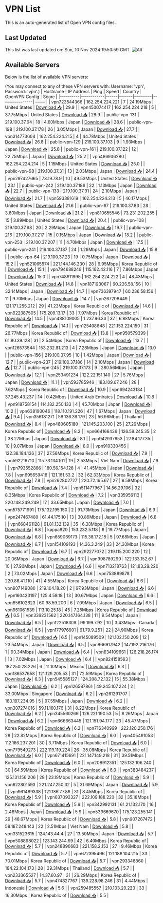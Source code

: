 # VPN List

This is an auto-generated list of Open VPN config files.

## Last Updated

This list was last updated on: Sun, 10 Nov 2024 19:50:59 GMT.
![Alt](https://repobeats.axiom.co/api/embed/186b98318ef1479477931607c1ad7d823f12451f.svg "Repobeats analytics image")

## Available Servers

Below is the list of available VPN servers:

(You may connect to any of these VPN servers with: Username: 'vpn', Password: 'vpn'.)
| Hostname | IP Address | Ping | Speed | Country | OpenVPN Config | Score |
|----------|------------|------|-------|---------|----------------| ----- |
| vpn723544366 | 162.254.224.221 | 7 | 24.19Mbps | United States | [Download 📥](./configs/server_0_US.ovpn) | 29.9 |
| vpn450074417 | 162.254.224.218 | 5 | 37.75Mbps | United States | [Download 📥](./configs/server_1_US.ovpn) | 28.9 |
| public-vpn-131 | 219.100.37.64 | 18 | 4.60Mbps | Japan | [Download 📥](./configs/server_2_JP.ovpn) | 28.6 |
| public-vpn-198 | 219.100.37.178 | 26 | 3.05Mbps | Japan | [Download 📥](./configs/server_3_JP.ovpn) | 27.7 |
| vpn314773604 | 162.254.224.215 | 4 | 44.78Mbps | United States | [Download 📥](./configs/server_4_US.ovpn) | 26.8 |
| public-vpn-129 | 219.100.37.103 | 9 | 1.93Mbps | Japan | [Download 📥](./configs/server_5_JP.ovpn) | 25.8 |
| public-vpn-161 | 219.100.37.122 | 12 | 22.75Mbps | Japan | [Download 📥](./configs/server_6_JP.ovpn) | 25.2 |
| vpn486906280 | 162.254.224.214 | 5 | 1.15Mbps | United States | [Download 📥](./configs/server_7_US.ovpn) | 25.0 |
| public-vpn-98 | 219.100.37.31 | 13 | 2.03Mbps | Japan | [Download 📥](./configs/server_8_JP.ovpn) | 24.4 |
| vpn297427665 | 73.19.78.9 | 10 | 49.53Mbps | United States | [Download 📥](./configs/server_9_US.ovpn) | 23.1 |
| public-vpn-242 | 219.100.37.189 | 22 | 1.13Mbps | Japan | [Download 📥](./configs/server_10_JP.ovpn) | 22.7 |
| public-vpn-133 | 219.100.37.91 | 24 | 2.10Mbps | Japan | [Download 📥](./configs/server_11_JP.ovpn) | 21.7 |
| vpn593381619 | 162.254.224.213 | 5 | 46.17Mbps | United States | [Download 📥](./configs/server_12_US.ovpn) | 21.6 |
| public-vpn-97 | 219.100.37.83 | 28 | 3.60Mbps | Japan | [Download 📥](./configs/server_13_JP.ovpn) | 21.2 |
| vpn810655546 | 73.231.202.255 | 15 | 3.89Mbps | United States | [Download 📥](./configs/server_14_US.ovpn) | 20.4 |
| public-vpn-108 | 219.100.37.98 | 20 | 2.29Mbps | Japan | [Download 📥](./configs/server_15_JP.ovpn) | 19.7 |
| public-vpn-216 | 219.100.37.217 | 15 | 0.15Mbps | Japan | [Download 📥](./configs/server_16_JP.ovpn) | 18.2 |
| public-vpn-253 | 219.100.37.207 | 11 | 4.70Mbps | Japan | [Download 📥](./configs/server_17_JP.ovpn) | 17.5 |
| public-vpn-241 | 219.100.37.187 | 24 | 1.29Mbps | Japan | [Download 📥](./configs/server_18_JP.ovpn) | 15.8 |
| public-vpn-64 | 219.100.37.23 | 19 | 0.75Mbps | Japan | [Download 📥](./configs/server_19_JP.ovpn) | 15.2 |
| vpn521065574 | 221.144.146.230 | 28 | 6.95Mbps | Korea Republic of | [Download 📥](./configs/server_20_KR.ovpn) | 15.1 |
| vpn794688249 | 115.162.42.116 | 7 | 7.86Mbps | Japan | [Download 📥](./configs/server_21_JP.ovpn) | 15.0 |
| vpn748911995 | 162.254.224.222 | 4 | 48.43Mbps | United States | [Download 📥](./configs/server_22_US.ovpn) | 14.8 |
| vpn187193067 | 60.236.58.156 | 10 | 32.14Mbps | Japan | [Download 📥](./configs/server_23_JP.ovpn) | 14.7 |
| vpn736397947 | 60.236.58.156 | 11 | 9.70Mbps | Japan | [Download 📥](./configs/server_24_JP.ovpn) | 14.7 |
| vpn267208449 | 121.171.255.212 | 29 | 41.23Mbps | Korea Republic of | [Download 📥](./configs/server_25_KR.ovpn) | 14.6 |
| vpn922387505 | 175.209.13.17 | 33 | 7.97Mbps | Korea Republic of | [Download 📥](./configs/server_26_KR.ovpn) | 14.5 |
| vpn488109005 | 1.237.96.33 | 37 | 6.88Mbps | Korea Republic of | [Download 📥](./configs/server_27_KR.ovpn) | 14.1 |
| vpn125408648 | 221.153.224.150 | 31 | 26.77Mbps | Korea Republic of | [Download 📥](./configs/server_28_KR.ovpn) | 13.8 |
| vpn950579399 | 61.80.39.128 | 31 | 2.54Mbps | Korea Republic of | [Download 📥](./configs/server_29_KR.ovpn) | 13.7 |
| vpn126573544 | 153.232.81.213 | 4 | 7.28Mbps | Japan | [Download 📥](./configs/server_30_JP.ovpn) | 13.0 |
| public-vpn-156 | 219.100.37.95 | 10 | 1.42Mbps | Japan | [Download 📥](./configs/server_31_JP.ovpn) | 12.7 |
| public-vpn-237 | 219.100.37.186 | 14 | 2.10Mbps | Japan | [Download 📥](./configs/server_32_JP.ovpn) | 12.7 |
| public-vpn-245 | 219.100.37.173 | 9 | 280.56Mbps | Japan | [Download 📥](./configs/server_33_JP.ovpn) | 12.1 |
| vpn253491234 | 122.22.151.140 | 27 | 5.76Mbps | Japan | [Download 📥](./configs/server_34_JP.ovpn) | 11.1 |
| vpn593785946 | 183.109.67.246 | 28 | 7.62Mbps | Korea Republic of | [Download 📥](./configs/server_35_KR.ovpn) | 10.9 |
| vpn694243184 | 37.245.43.237 | 14 | 0.42Mbps | United Arab Emirates | [Download 📥](./configs/server_36_AE.ovpn) | 10.8 |
| vpn918758154 | 114.182.250.133 | 4 | 45.70Mbps | Japan | [Download 📥](./configs/server_37_JP.ovpn) | 10.2 |
| vpn638193046 | 118.110.191.226 | 47 | 1.67Mbps | Japan | [Download 📥](./configs/server_38_JP.ovpn) | 9.4 |
| vpn356181271 | 58.136.38.179 | 23 | 56.96Mbps | Thailand | [Download 📥](./configs/server_39_TH.ovpn) | 8.4 |
| vpn480605180 | 121.145.203.100 | 25 | 27.29Mbps | Korea Republic of | [Download 📥](./configs/server_40_KR.ovpn) | 8.2 |
| vpn664166436 | 126.59.245.35 | 2 | 38.27Mbps | Japan | [Download 📥](./configs/server_41_JP.ovpn) | 8.1 |
| vpn942937653 | 27.84.177.35 | 10 | 9.07Mbps | Japan | [Download 📥](./configs/server_42_JP.ovpn) | 8.0 |
| vpn910330456 | 122.38.184.136 | 37 | 27.56Mbps | Korea Republic of | [Download 📥](./configs/server_43_KR.ovpn) | 7.9 |
| vpn592216710 | 115.73.134.101 | 19 | 2.53Mbps | Viet Nam | [Download 📥](./configs/server_44_VN.ovpn) | 7.9 |
| vpn793552866 | 180.56.154.128 | 4 | 41.45Mbps | Japan | [Download 📥](./configs/server_45_JP.ovpn) | 7.8 |
| vpn695659418 | 121.161.53.2 | 32 | 62.33Mbps | Korea Republic of | [Download 📥](./configs/server_46_KR.ovpn) | 7.8 |
| vpn262802727 | 220.72.165.67 | 27 | 8.58Mbps | Korea Republic of | [Download 📥](./configs/server_47_KR.ovpn) | 7.4 |
| vpn511477967 | 14.56.29.106 | 32 | 8.35Mbps | Korea Republic of | [Download 📥](./configs/server_48_KR.ovpn) | 7.2 |
| vpn335956113 | 220.148.249.249 | 17 | 33.65Mbps | Japan | [Download 📥](./configs/server_49_JP.ovpn) | 7.0 |
| vpn575771991 | 175.132.195.150 | 2 | 91.73Mbps | Japan | [Download 📥](./configs/server_50_JP.ovpn) | 6.9 |
| vpn247467480 | 61.44.175.10 | 13 | 30.89Mbps | Japan | [Download 📥](./configs/server_51_JP.ovpn) | 6.8 |
| vpn668461128 | 61.81.132.139 | 35 | 6.38Mbps | Korea Republic of | [Download 📥](./configs/server_52_KR.ovpn) | 6.8 |
| kappa820 | 153.232.5.118 | 8 | 19.77Mbps | Japan | [Download 📥](./configs/server_53_JP.ovpn) | 6.8 |
| vpn659069173 | 115.38.172.18 | 5 | 97.68Mbps | Japan | [Download 📥](./configs/server_54_JP.ovpn) | 6.7 |
| vpn154109193 | 14.36.3.249 | 33 | 24.30Mbps | Korea Republic of | [Download 📥](./configs/server_55_KR.ovpn) | 6.7 |
| vpn292277072 | 219.115.200.220 | 12 | 20.06Mbps | Japan | [Download 📥](./configs/server_56_JP.ovpn) | 6.7 |
| vpn998789299 | 122.133.152.67 | 10 | 27.90Mbps | Japan | [Download 📥](./configs/server_57_JP.ovpn) | 6.6 |
| vpn713218763 | 121.83.29.220 | 2 | 73.02Mbps | Japan | [Download 📥](./configs/server_58_JP.ovpn) | 6.6 |
| vpn753889878 | 220.86.41.110 | 41 | 4.55Mbps | Korea Republic of | [Download 📥](./configs/server_59_KR.ovpn) | 6.6 |
| vpn907149080 | 219.104.18.20 | 2 | 97.93Mbps | Japan | [Download 📥](./configs/server_60_JP.ovpn) | 6.6 |
| vpn160423197 | 125.4.58.18 | 13 | 30.67Mbps | Japan | [Download 📥](./configs/server_61_JP.ovpn) | 6.6 |
| vpn856102623 | 60.98.59.200 | 6 | 7.09Mbps | Japan | [Download 📥](./configs/server_62_JP.ovpn) | 6.5 |
| vpn961061539 | 113.10.25.18 | 45 | 7.25Mbps | Korea Republic of | [Download 📥](./configs/server_63_KR.ovpn) | 6.5 |
| vpn336231562 | 220.147.164.138 | 11 | 9.54Mbps | Japan | [Download 📥](./configs/server_64_JP.ovpn) | 6.5 |
| vpn122518308 | 99.199.7.92 | 10 | 3.43Mbps | Canada | [Download 📥](./configs/server_65_CA.ovpn) | 6.5 |
| vpn177976901 | 61.79.9.251 | 22 | 24.90Mbps | Korea Republic of | [Download 📥](./configs/server_66_KR.ovpn) | 6.5 |
| vpn145089509 | 121.102.150.209 | 12 | 23.54Mbps | Japan | [Download 📥](./configs/server_67_JP.ovpn) | 6.5 |
| vpn866917942 | 147.192.216.176 | 1 | 90.34Mbps | Japan | [Download 📥](./configs/server_68_JP.ovpn) | 6.4 |
| vpn634109661 | 126.218.26.174 | 13 | 7.02Mbps | Japan | [Download 📥](./configs/server_69_JP.ovpn) | 6.4 |
| vpn824158593 | 187.250.28.226 | 6 | 11.10Mbps | Mexico | [Download 📥](./configs/server_70_MX.ovpn) | 6.3 |
| vpn186537658 | 121.129.205.53 | 31 | 72.59Mbps | Korea Republic of | [Download 📥](./configs/server_71_KR.ovpn) | 6.3 |
| vpn545585127 | 124.208.72.132 | 15 | 55.38Mbps | Japan | [Download 📥](./configs/server_72_JP.ovpn) | 6.2 |
| vpn126587861 | 49.245.107.224 | 2 | 33.00Mbps | Singapore | [Download 📥](./configs/server_73_SG.ovpn) | 6.2 |
| vpn261291707 | 180.197.234.95 | 5 | 97.55Mbps | Japan | [Download 📥](./configs/server_74_JP.ovpn) | 6.2 |
| vpn307274016 | 59.11.160.176 | 31 | 8.22Mbps | Korea Republic of | [Download 📥](./configs/server_75_KR.ovpn) | 6.2 |
| vpn345560266 | 126.221.190.53 | 5 | 8.26Mbps | Japan | [Download 📥](./configs/server_76_JP.ovpn) | 6.2 |
| vpn666663445 | 121.151.94.177 | 23 | 45.47Mbps | Korea Republic of | [Download 📥](./configs/server_77_KR.ovpn) | 6.2 |
| vpn716340999 | 222.120.250.176 | 28 | 22.82Mbps | Korea Republic of | [Download 📥](./configs/server_78_KR.ovpn) | 6.0 |
| vpn405491053 | 112.186.237.201 | 30 | 3.71Mbps | Korea Republic of | [Download 📥](./configs/server_79_KR.ovpn) | 6.0 |
| vpn779549273 | 222.119.119.224 | 26 | 35.08Mbps | Korea Republic of | [Download 📥](./configs/server_80_KR.ovpn) | 6.0 |
| vpn671415691 | 221.147.149.218 | 31 | 39.51Mbps | Korea Republic of | [Download 📥](./configs/server_81_KR.ovpn) | 6.0 |
| vpn208912351 | 125.132.106.240 | 30 | 64.59Mbps | Korea Republic of | [Download 📥](./configs/server_82_KR.ovpn) | 6.0 |
| vpn383484237 | 125.131.156.206 | 28 | 23.19Mbps | Korea Republic of | [Download 📥](./configs/server_83_KR.ovpn) | 5.9 |
| vpn822801593 | 221.247.250.32 | 5 | 31.69Mbps | Japan | [Download 📥](./configs/server_84_JP.ovpn) | 5.9 |
| vpn961489338 | 121.186.77.89 | 31 | 8.45Mbps | Korea Republic of | [Download 📥](./configs/server_85_KR.ovpn) | 5.9 |
| vpn637093327 | 222.109.188.220 | 32 | 35.18Mbps | Korea Republic of | [Download 📥](./configs/server_86_KR.ovpn) | 5.9 |
| vpn342992131 | 61.21.132.170 | 16 | 2.48Mbps | Japan | [Download 📥](./configs/server_87_JP.ovpn) | 5.9 |
| vpn539669670 | 175.123.255.141 | 29 | 48.67Mbps | Korea Republic of | [Download 📥](./configs/server_88_KR.ovpn) | 5.8 |
| vpn907267472 | 58.187.248.143 | 22 | 2.51Mbps | Viet Nam | [Download 📥](./configs/server_89_VN.ovpn) | 5.8 |
| vpn331523615 | 124.143.44.4 | 27 | 13.50Mbps | Japan | [Download 📥](./configs/server_90_JP.ovpn) | 5.7 |
| vpn508898022 | 123.143.244.99 | 42 | 6.40Mbps | Korea Republic of | [Download 📥](./configs/server_91_KR.ovpn) | 5.7 |
| vpn248890683 | 221.158.2.153 | 27 | 9.46Mbps | Korea Republic of | [Download 📥](./configs/server_92_KR.ovpn) | 5.7 |
| vpn672395496 | 121.188.104.215 | 33 | 70.01Mbps | Korea Republic of | [Download 📥](./configs/server_93_KR.ovpn) | 5.7 |
| vpn293348860 | 184.22.104.173 | 28 | 39.31Mbps | Thailand | [Download 📥](./configs/server_94_TH.ovpn) | 5.7 |
| vpn233365527 | 14.37.60.97 | 31 | 26.29Mbps | Korea Republic of | [Download 📥](./configs/server_95_KR.ovpn) | 5.7 |
| vpn474827767 | 139.228.98.246 | 31 | 4.44Mbps | Indonesia | [Download 📥](./configs/server_96_ID.ovpn) | 5.6 |
| vpn259485557 | 210.103.29.223 | 33 | 16.30Mbps | Korea Republic of | [Download 📥](./configs/server_97_KR.ovpn) | 5.5 |
